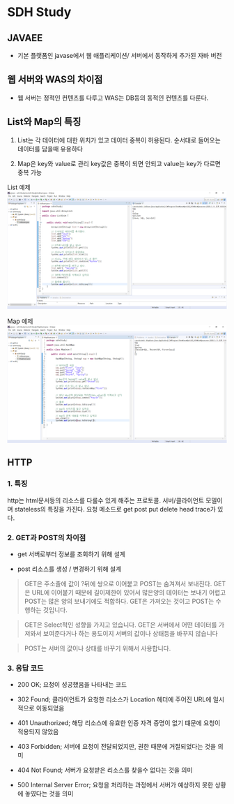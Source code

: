 
# SDH Study

## JAVAEE 
* 기본 플랫폼인 javase에서 웹 애플리케이션/ 서버에서 동작하게 추가된 자바 버전


## 웹 서버와 WAS의 차이점 
* 웹 서버는 정적인 컨텐츠를 다루고 WAS는 DB등의 동적인 컨텐츠를 다룬다.

## List와 Map의 특징
 
 1.  List는 각 데이터에 대한 위치가 있고 데이터 중복이 허용된다.  순서대로 들어오는 데이터를 담을때 유용하다

 2.  Map은 key와 value로 관리 key값은 중복이 되면 안되고 value는 key가 다르면 중복 가능

  List 예제
![List 예제](./images/list.png)

  Map 예제
![Map 예제](./images/map.png)

## HTTP
### 1. 특징
http는 html문서등의 리소스를 다룰수 있게 해주는 프로토콜.  서버/클라이언트 모델이며 stateless의 특징을 가진다. 요청 메소드로 get post put delete head trace가 있다.

### 2. GET과 POST의 차이점
+ get 
서버로부터 정보를 조회하기 위해 설계

+ post
리소스를 생성 / 변경하기 위해 설계

>GET은 주소줄에 값이 ?뒤에 쌍으로 이어붙고 POST는 숨겨져서 보내진다.
GET은 URL에 이어붙기 때문에 길이제한이 있어서 많은양의 데이터는 보내기 어렵고 POST는 많은 양의 보내기에도 적합하다. GET은 가져오는 것이고 POST는 수행하는 것입니다.

>GET은 Select적인 성향을 가지고 있습니다. 
GET은 서버에서 어떤 데이터를 가져와서 보여준다거나 하는 용도이지 서버의 값이나 상태등을 바꾸지 않습니다

>POST는 서버의 값이나 상태를 바꾸기 위해서 사용합니다.

### 3. 응답 코드
- 200 OK; 요청이 성공했음을 나타내는 코드
- 302 Found; 클라이언트가 요청한 리소스가 Location 헤더에 주어진 URL에 일시적으로 이동되었음
 
- 401 Unauthorized; 해당 리소스에 유효한 인증 자격 증명이 없기 떄문에 요청이 적용되지 않았음

- 403 Forbidden; 서버에 요청이 전달되었지만, 권한 때문에 거절되었다는 것을 의미
- 404 Not Found; 서버가 요청받은 리소스를 찾을수 없다는 것을 의미
- 500 Internal Server Error; 요청을 처리하는 과정에서 서버가 예상하지 못한 상황에 놓였다는 것을 의미


